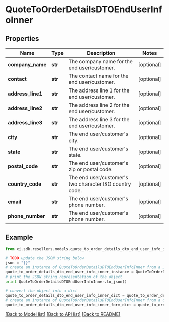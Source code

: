 # QuoteToOrderDetailsDTOEndUserInfoInner


## Properties

Name | Type | Description | Notes
------------ | ------------- | ------------- | -------------
**company_name** | **str** | The company name for the end user/customer. | [optional] 
**contact** | **str** | The contact name for the end user/customer. | [optional] 
**address_line1** | **str** | The address line 1 for the end user/customer. | [optional] 
**address_line2** | **str** | The address line 2 for the end user/customer. | [optional] 
**address_line3** | **str** | The address line 3 for the end user/customer. | [optional] 
**city** | **str** | The end user/customer&#39;s city. | [optional] 
**state** | **str** | The end user/customer&#39;s state. | [optional] 
**postal_code** | **str** | The end user/customer&#39;s zip or postal code. | [optional] 
**country_code** | **str** | The end user/customer&#39;s two character ISO country code. | [optional] 
**email** | **str** | The end user/customer&#39;s phone number. | [optional] 
**phone_number** | **str** | The end user/customer&#39;s phone number. | [optional] 

## Example

```python
from xi.sdk.resellers.models.quote_to_order_details_dto_end_user_info_inner import QuoteToOrderDetailsDTOEndUserInfoInner

# TODO update the JSON string below
json = "{}"
# create an instance of QuoteToOrderDetailsDTOEndUserInfoInner from a JSON string
quote_to_order_details_dto_end_user_info_inner_instance = QuoteToOrderDetailsDTOEndUserInfoInner.from_json(json)
# print the JSON string representation of the object
print QuoteToOrderDetailsDTOEndUserInfoInner.to_json()

# convert the object into a dict
quote_to_order_details_dto_end_user_info_inner_dict = quote_to_order_details_dto_end_user_info_inner_instance.to_dict()
# create an instance of QuoteToOrderDetailsDTOEndUserInfoInner from a dict
quote_to_order_details_dto_end_user_info_inner_form_dict = quote_to_order_details_dto_end_user_info_inner.from_dict(quote_to_order_details_dto_end_user_info_inner_dict)
```
[[Back to Model list]](../README.md#documentation-for-models) [[Back to API list]](../README.md#documentation-for-api-endpoints) [[Back to README]](../README.md)



